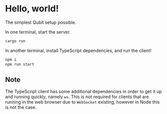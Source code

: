 # Hello, world!

The simplest Qubit setup possible.

In one terminal, start the server.

```sh
cargo run
```

In another terminal, install TypeScript dependencies, and run the client!

```sh
npm i
npm run start
```

## Note

The TypeScript client has some additional dependencies in order to get it up and running quickly,
namely `ws`. This is not required for clients that are running in the web browser due to
`WebSocket` existing, however in Node this is not the case.
